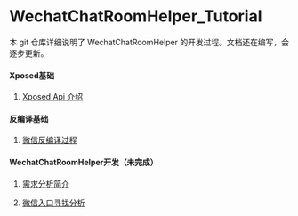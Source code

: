 # WechatChatRoomHelper_Tutorial

本 git 仓库详细说明了 WechatChatRoomHelper 的开发过程。文档还在编写，会逐步更新。


#### Xposed基础
1. [Xposed Api 介绍](https://github.com/zhudongya123/WechatChatRoomHelper_Tutorial/blob/master/P1_Xposed%20基础/L1_Xposed_Api%E4%BB%8B%E7%BB%8D.md)

#### 反编译基础
1. [微信反编译过程](https://github.com/zhudongya123/WechatChatRoomHelper_Tutorial/blob/master/P2_反编译基础/L1_微信反编译过程.md)

#### WechatChatRoomHelper开发（未完成）
1. [需求分析简介](https://github.com/zhudongya123/WechatChatRoomHelper_Tutorial/blob/master/P3_WechatChatRoomHelper开发/L1_需求分析简介.md)

2. [微信入口寻找分析](https://github.com/zhudongya123/WechatChatRoomHelper_Tutorial/blob/master/P3_WechatChatRoomHelper开发/L2_微信入口寻找分析.md)